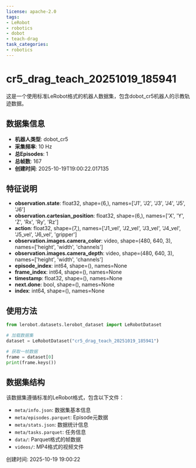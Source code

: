 ```yaml
---
license: apache-2.0
tags:
- LeRobot
- robotics
- dobot
- teach-drag
task_categories:
- robotics
---
```


# cr5_drag_teach_20251019_185941

这是一个使用标准LeRobot格式的机器人数据集，包含dobot_cr5机器人的示教轨迹数据。

## 数据集信息

- **机器人类型**: dobot_cr5
- **采集频率**: 10 Hz
- **总Episodes**: 1
- **总帧数**: 167
- **创建时间**: 2025-10-19T19:00:22.017135

## 特征说明

- **observation.state**: float32, shape=(6,), names=['J1', 'J2', 'J3', 'J4', 'J5', 'J6']
- **observation.cartesian_position**: float32, shape=(6,), names=['X', 'Y', 'Z', 'Rx', 'Ry', 'Rz']
- **action**: float32, shape=(7,), names=['J1_vel', 'J2_vel', 'J3_vel', 'J4_vel', 'J5_vel', 'J6_vel', 'gripper']
- **observation.images.camera_color**: video, shape=(480, 640, 3), names=['height', 'width', 'channels']
- **observation.images.camera_depth**: video, shape=(480, 640, 3), names=['height', 'width', 'channels']
- **episode_index**: int64, shape=(), names=None
- **frame_index**: int64, shape=(), names=None
- **timestamp**: float32, shape=(), names=None
- **next.done**: bool, shape=(), names=None
- **index**: int64, shape=(), names=None

## 使用方法

```python
from lerobot.datasets.lerobot_dataset import LeRobotDataset

# 加载数据集
dataset = LeRobotDataset("cr5_drag_teach_20251019_185941")

# 获取一帧数据
frame = dataset[0]
print(frame.keys())
```

## 数据集结构

该数据集遵循标准的LeRobot格式，包含以下文件：

- `meta/info.json`: 数据集基本信息
- `meta/episodes.parquet`: Episode元数据
- `meta/stats.json`: 数据统计信息
- `meta/tasks.parquet`: 任务信息
- `data/`: Parquet格式的帧数据
- `videos/`: MP4格式的视频文件

创建时间: 2025-10-19 19:00:22

